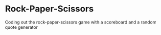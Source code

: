 # Rock-Paper-Scissors
Coding out the rock-paper-scissors game with a scoreboard and a random quote generator 
